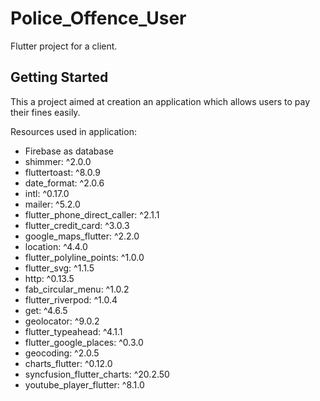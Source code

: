 # Police_Offence_User

Flutter project for a client.

## Getting Started

This a project aimed at creation an application which allows users to pay their fines easily. 

Resources used in application:

- Firebase as database
- shimmer: ^2.0.0
- fluttertoast: ^8.0.9
- date_format: ^2.0.6
- intl: ^0.17.0
- mailer: ^5.2.0
- flutter_phone_direct_caller: ^2.1.1
- flutter_credit_card: ^3.0.3
- google_maps_flutter: ^2.2.0
- location: ^4.4.0
- flutter_polyline_points: ^1.0.0
- flutter_svg: ^1.1.5
- http: ^0.13.5
- fab_circular_menu: ^1.0.2
- flutter_riverpod: ^1.0.4
- get: ^4.6.5
- geolocator: ^9.0.2
- flutter_typeahead: ^4.1.1
- flutter_google_places: ^0.3.0
- geocoding: ^2.0.5
- charts_flutter: ^0.12.0
- syncfusion_flutter_charts: ^20.2.50
- youtube_player_flutter: ^8.1.0


